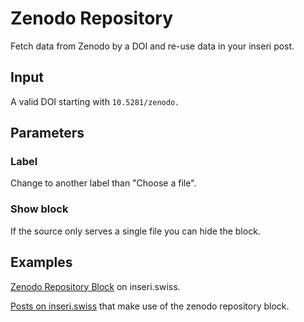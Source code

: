 # Zenodo Repository

Fetch data from Zenodo by a DOI and re-use data in your inseri post.

## Input

A valid DOI starting with `10.5281/zenodo.`

## Parameters

### Label

Change to another label than "Choose a file".

### Show block

If the source only serves a single file you can hide the block.

## Examples

[Zenodo Repository Block](https://inseri.swiss/2023/04/zenodo-repository-block/) on inseri.swiss.

[Posts on inseri.swiss](https://inseri.swiss/tag/zenodo-repository/) that make use of the zenodo repository block.
